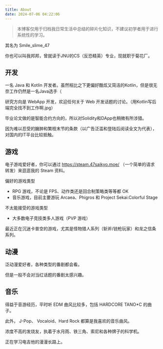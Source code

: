```yaml
---
title: About
date: 2024-07-06 04:22:06
---
```

> 本博客仅用于归档我日常生活中总结的碎片化知识，不建议初学者用于进行系统性的学习。

其名为 Smile_slime_47

你也可以叫我邦邦，曾就读于JNU的CS（反恐精英）专业，现就职于菊花厂。

## 开发

一名 Java 和 Kotlin 开发者。虽然相比之下更偏好酷炫又简洁的Kotlin，但是很无奈工作仍然是一名Java选手（

研究方向是 WebApp 开发，欢迎任何关于 Web 开发话题的讨论。（用Kotlin写后端完全找不到工作啊.jpg）

毕业论文做的是智能合约方向的，所以对Solidity和DApp也稍微有所涉猎。

因为难以忍受的臃肿和繁枝末节的条款（以广告泛滥和登陆后阅读全文为代表），对国内的IT平台比较抵触。

## 游戏

电子游戏爱好者，你可以通过 https://steam.47saikyo.moe/ （一个简单的请求转发）来逛逛我的 Steam 资料。

偏好的游戏类型
- RPG 游戏，不论是 FPS、动作类还是回合制策略类等等都 OK
- 音乐游戏，目前主要游玩 Arcaea、Phigros 和 Project Sekai:Colorful Stage

不太能接受的游戏类型
- 大多数电子竞技类多人游戏（PVP 游戏）

最近正在沉迷卡普空的游戏，尤其是怪物猎人系列（斩斧/铳枪玩家）和龙之信条系列。

## 动漫

泛动漫爱好者，各种类型的番剧都会看。

但是一般不会对当红话题的番剧太感兴趣。

## 音乐

得益于音游经历，平时听 EDM 曲风比较多，包括 HARDCORE TANO*C 的曲子。

此外， J-Pop、 Vocaloid、Hard Rock 都算是我喜欢的音乐曲风。

浓度不高的发烧友，执着于水月雨、铁三角、索尼和各种牌子的科学机。

正在学习电吉他的漫漫长路上。
